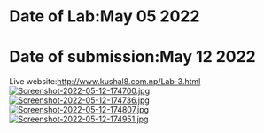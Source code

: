 # Date of Lab:May 05 2022
# Date of submission:May 12 2022
Live website:http://www.kushal8.com.np/Lab-3.html
[![Screenshot-2022-05-12-174700.jpg](https://i.postimg.cc/YCqnq0h7/Screenshot-2022-05-12-174700.jpg)](https://postimg.cc/WhC652GY)
[![Screenshot-2022-05-12-174736.jpg](https://i.postimg.cc/d3j6JcFD/Screenshot-2022-05-12-174736.jpg)](https://postimg.cc/64TnhSyN)
[![Screenshot-2022-05-12-174807.jpg](https://i.postimg.cc/kMvv69rg/Screenshot-2022-05-12-174807.jpg)](https://postimg.cc/grrZQCkC)
[![Screenshot-2022-05-12-174951.jpg](https://i.postimg.cc/8z26Xn8Y/Screenshot-2022-05-12-174951.jpg)](https://postimg.cc/FYxz7pHb)
